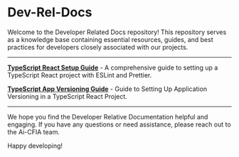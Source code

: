 # Dev-Rel-Docs

Welcome to the Developer Related Docs repository! This repository serves as a knowledge base containing essential resources, guides, and best practices for developers closely associated with our projects.

---

**[TypeScript React Setup Guide](./TypeScript-React-Setup-Guide/REACTSETUP.md)** - A comprehensive guide to setting up a TypeScript React project with ESLint and Prettier.

**[TypeScript App Versioning Guide](./TypeScript-AppVersion/APPVERSION-SETUP.md)** - Guide to Setting Up Application Versioning in a TypeScript React Project.

---

We hope you find the Developer Relative Documentation helpful and engaging. If you have any questions or need assistance, please reach out to the Ai-CFIA team.

Happy developing!